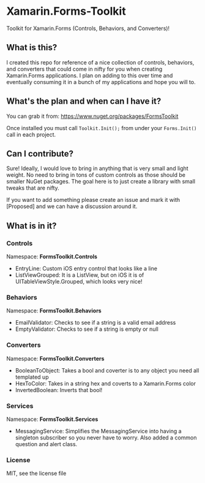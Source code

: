 # Xamarin.Forms-Toolkit
Toolkit for Xamarin.Forms (Controls, Behaviors, and Converters)!

## What is this?
I created this repo for reference of a nice collection of controls, behaviors, and converters that could come in nifty for you when creating Xamarin.Forms applications. I plan on adding to this over time and eventually consuming it in a bunch of my applications and hope you will to.

## What's the plan and when can I have it?
You can grab it from: https://www.nuget.org/packages/FormsToolkit

Once installed you must call ```Toolkit.Init();``` from under your ```Forms.Init()``` call in each project.

## Can I contribute?
Sure! Ideally, I would love to bring in anything that is very small and light weight. No need to bring in tons of custom controls as those should be smaller NuGet packages. The goal here is to just create a library with small tweaks that are nifty.

If you want to add something please create an issue and mark it with [Proposed] and we can have a discussion around it.

## What is in it?

### Controls
Namespace: **FormsToolkit.Controls**

* EntryLine: Custom iOS entry control that looks like a line
* ListViewGrouped: It is a ListView, but on iOS it is of UITableViewStyle.Grouped, which looks very nice!

### Behaviors
Namespace: **FormsToolkit.Behaviors**

* EmailValidator: Checks to see if a string is a valid email address
* EmptyValidator: Checks to see if a string is empty or null

### Converters
Namespace: **FormsToolkit.Converters**

* BooleanToObject: Takes a bool and coverter is to any object you need all templated up
* HexToColor: Takes in a string hex and coverts to a Xamarin.Forms color
* InvertedBoolean: Inverts that bool!

### Services
Namespace: **FormsToolkit.Services**

* MessagingService: Simplifies the MessagingService into having a singleton subscriber so you never have to worry. Also added a common question and alert class.


### License

MIT, see the license file
